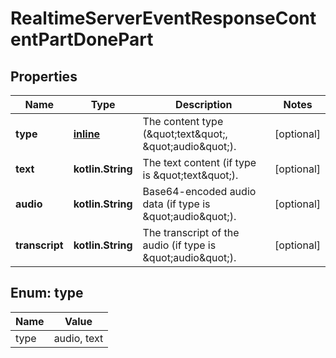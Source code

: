 
# RealtimeServerEventResponseContentPartDonePart

## Properties
| Name | Type | Description | Notes |
| ------------ | ------------- | ------------- | ------------- |
| **type** | [**inline**](#Type) | The content type (\&quot;text\&quot;, \&quot;audio\&quot;). |  [optional] |
| **text** | **kotlin.String** | The text content (if type is \&quot;text\&quot;). |  [optional] |
| **audio** | **kotlin.String** | Base64-encoded audio data (if type is \&quot;audio\&quot;). |  [optional] |
| **transcript** | **kotlin.String** | The transcript of the audio (if type is \&quot;audio\&quot;). |  [optional] |


<a id="Type"></a>
## Enum: type
| Name | Value |
| ---- | ----- |
| type | audio, text |



